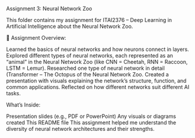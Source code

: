 Assignment 3: Neural Network Zoo

This folder contains my assignment for ITAI2376 – Deep Learning in Artificial Intelligence about the Neural Network Zoo.

📝 Assignment Overview:

Learned the basics of neural networks and how neurons connect in layers.
Explored different types of neural networks, each represented as an “animal” in the Neural Network Zoo (like CNN = Cheetah, RNN = Raccoon, LSTM = Lemur).
Researched one type of neural network in detail (Transformer – The Octopus of the Neural Network Zoo.
Created a presentation with visuals explaining the network’s structure, function, and common applications.
Reflected on how different networks suit different AI tasks.

What’s Inside:

Presentation slides (e.g., PDF or PowerPoint)
Any visuals or diagrams created
This README file
This assignment helped me understand the diversity of neural network architectures and their strengths.
